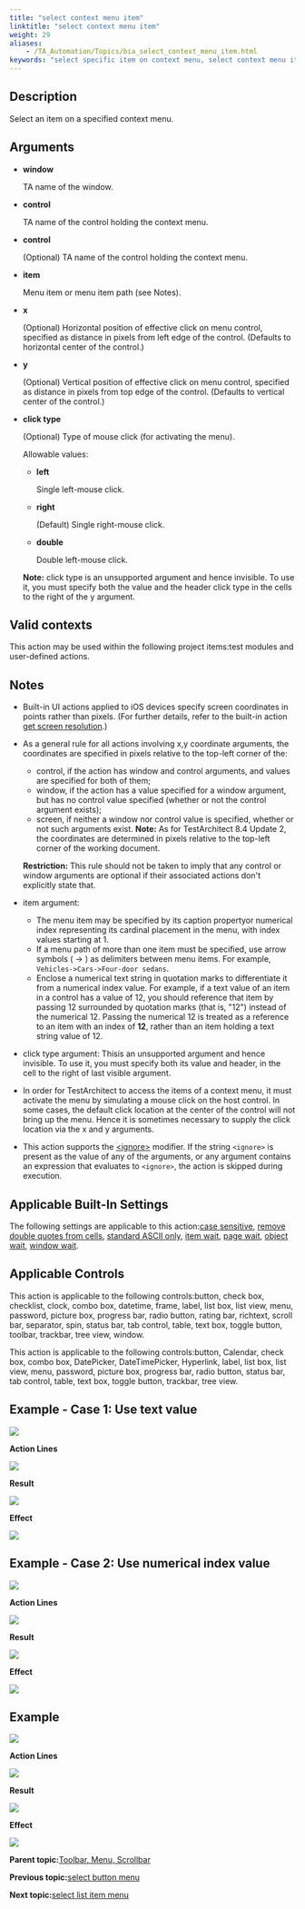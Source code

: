 ```yaml
--- 
title: "select context menu item"
linktitle: "select context menu item"
weight: 29
aliases: 
    - /TA_Automation/Topics/bia_select_context_menu_item.html
keywords: "select specific item on context menu, select context menu item"
---
```


## Description

Select an item on a specified context menu.

## Arguments

-   **window**

    TA name of the window.

-   **control**

    TA name of the control holding the context menu.

-   **control**

    \(Optional\) TA name of the control holding the context menu.

-   **item**

    Menu item or menu item path \(see Notes\).

-   **x**

    \(Optional\) Horizontal position of effective click on menu control, specified as distance in pixels from left edge of the control. \(Defaults to horizontal center of the control.\)

-   **y**

    \(Optional\) Vertical position of effective click on menu control, specified as distance in pixels from top edge of the control. \(Defaults to vertical center of the control.\)

-   **click type**

    \(Optional\) Type of mouse click \(for activating the menu\).

    Allowable values:

    -   **left**

        Single left-mouse click.

    -   **right**

        \(Default\) Single right-mouse click.

    -   **double**

        Double left-mouse click.

    **Note:** click type is an unsupported argument and hence invisible. To use it, you must specify both the value and the header click type in the cells to the right of the y argument.


## Valid contexts

This action may be used within the following project items:test modules and user-defined actions.

## Notes

-   Built-in UI actions applied to iOS devices specify screen coordinates in points rather than pixels. \(For further details, refer to the built-in action [get screen resolution](/reuse/../TA_Automation/Topics/bia_get_screen_resolution.html#li.ios.get_screen_resolution).\)
-   As a general rule for all actions involving x,y coordinate arguments, the coordinates are specified in pixels relative to the top-left corner of the:

    -   control, if the action has window and control arguments, and values are specified for both of them;
    -   window, if the action has a value specified for a window argument, but has no control value specified \(whether or not the control argument exists\);
    -   screen, if neither a window nor control value is specified, whether or not such arguments exist.
    **Note:** As for TestArchitect 8.4 Update 2, the coordinates are determined in pixels relative to the top-left corner of the working document.

    **Restriction:** This rule should not be taken to imply that any control or window arguments are optional if their associated actions don't explicitly state that.

-   item argument:
    -   The menu item may be specified by its caption propertyor numerical index representing its cardinal placement in the menu, with index values starting at 1.
    -   If a menu path of more than one item must be specified, use arrow symbols \( -\> \) as delimiters between menu items. For example, `Vehicles->Cars->Four-door sedans`.
    -   Enclose a numerical text string in quotation marks to differentiate it from a numerical index value. For example, if a text value of an item in a control has a value of 12, you should reference that item by passing 12 surrounded by quotation marks \(that is, "12"\) instead of the numerical 12. Passing the numerical 12 is treated as a reference to an item with an index of **12**, rather than an item holding a text string value of 12.
-   click type argument: Thisis an unsupported argument and hence invisible. To use it, you must specify both its value and header, in the cell to the right of last visible argument.
-   In order for TestArchitect to access the items of a context menu, it must activate the menu by simulating a mouse click on the host control. In some cases, the default click location at the center of the control will not bring up the menu. Hence it is sometimes necessary to supply the click location via the x and y arguments.
-   This action supports the [<ignore\>](/reuse/../TA_Automation/Topics/Ignoring_action.html) modifier. If the string `<ignore>` is present as the value of any of the arguments, or any argument contains an expression that evaluates to `<ignore>`, the action is skipped during execution.

## Applicable Built-In Settings

The following settings are applicable to this action:[case sensitive](case_sensitive.html), [remove double quotes from cells](remove_double_quotes_from_cells.html), [standard ASCII only](standard_ASCII_only.html), [item wait](item_wait.html), [page wait](page_wait.html), [object wait](object_wait.html), [window wait](window_wait.html).

## Applicable Controls

This action is applicable to the following controls:button, check box, checklist, clock, combo box, datetime, frame, label, list box, list view, menu, password, picture box, progress bar, radio button, rating bar, richtext, scroll bar, separator, spin, status bar, tab control, table, text box, toggle button, toolbar, trackbar, tree view, window.

This action is applicable to the following controls:button, Calendar, check box, combo box, DatePicker, DateTimePicker, Hyperlink, label, list box, list view, menu, password, picture box, progress bar, radio button, status bar, tab control, table, text box, toggle button, trackbar, tree view.

## Example - Case 1: Use text value

![](/images//Images/bia_select_context_menu_item_aut1.png)

**Action Lines**

![](/images//Images/bia_select_context_menu_item_pgm.png)

**Result**

![](/images//Images/bia_select_context_menu_item_res.png)

**Effect**

![](/images//Images/bia_select_context_menu_item_aut2.png)

## Example - Case 2: Use numerical index value

![](/images//Images/bia_select_context_menu_item_index_aut1.png)

**Action Lines**

![](/images//Images/bia_select_context_menu_item_index_pgm.png)

**Result**

![](/images//Images/bia_select_context_menu_item_index_res.png)

**Effect**

![](/images//Images/bia_select_context_menu_item_index_aut2.png)

## Example

![](/images//Images/bia_select_context_menu_item_aut1.png)

**Action Lines**

![](/images//Images/bia_select_context_menu_item_ta4vs_pgm.png)

**Result**

![](/images//Images/bia_select_context_menu_item_ta4vs_res.png)

**Effect**

![](/images//Images/bia_select_context_menu_item_aut2.png)

**Parent topic:**[Toolbar, Menu, Scrollbar](/TA_Automation/Topics/bia_Toolbar_Menu_Scrollbar.html)

**Previous topic:**[select button menu](/TA_Automation/Topics/bia_select_button_menu.html)

**Next topic:**[select list item menu](/TA_Automation/Topics/bia_select_list_item_menu.html)


